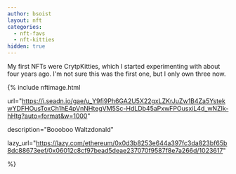 ```yaml
---
author: bsoist
layout: nft
categories:
  - nft-favs
  - nft-kitties
hidden: true
---
```

My first NFTs were CrytpKitties, which I started experimenting with about four years ago. I'm not sure this was the first one, but I only own three now. 

{% include nftimage.html 

url="https://i.seadn.io/gae/u_Y9fi9Ph6GA2U5X22gxLZKrJuZw1B4Za5YstekwYDFHOusToxCh1hE4pVnNHtegVM5Sc-HdLDb45aPxwFPOusxiL4d_wNZIk-hHtg?auto=format&w=1000"

description="Boooboo Waltzdonald"

lazy_url="https://lazy.com/ethereum/0x0d3b8253e644a397fc3da823bf65b8dc88673eef/0x06012c8cf97bead5deae237070f9587f8e7a266d/1023617"

%}

